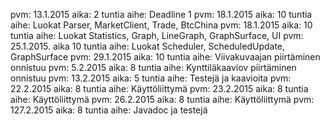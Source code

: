 pvm: 13.1.2015 aika: 2 tuntia aihe: Deadline 1
pvm: 18.1.2015 aika: 10 tuntia aihe: Luokat Parser, MarketClient, Trade, BtcChina
pvm: 18.1.2015 aika: 10 tuntia aihe: Luokat Statistics, Graph, LineGraph, GraphSurface, UI
pvm: 25.1.2015. aika 10 tuntia aihe: Luokat Scheduler, ScheduledUpdate, GraphSurface
pvm: 29.1.2015 aika: 10 tuntia aihe: Viivakuvaajan piirtäminen onnistuu
pvm: 5.2.2015 aika: 8 tuntia aihe: Kynttiläkaaviov piirtäminen onnistuu
pvm: 13.2.2015 aika: 5 tuntia aihe: Testejä ja kaavioita
pvm: 22.2.2015 aika: 8 tuntia aihe: Käyttöliittymä
pvm: 23.2.2015 aika: 8 tuntia aihe: Käyttöliittymä
pvm: 26.2.2015 aika: 8 tuntia aihe: Käyttöliittymä
pvm: 127.2.2015 aika: 8 tuntia aihe: Javadoc ja testejä
